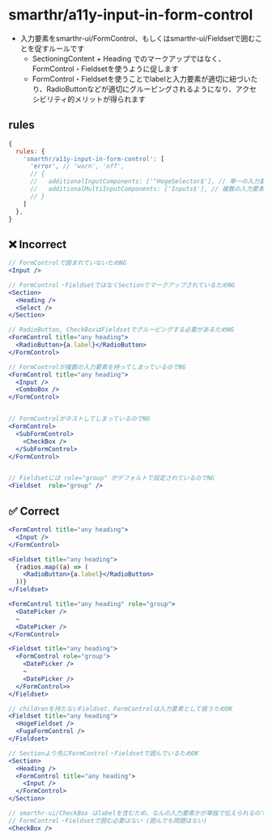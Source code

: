 # smarthr/a11y-input-in-form-control

- 入力要素をsmarthr-ui/FormControl、もしくはsmarthr-ui/Fieldsetで囲むことを促すルールです
  - SectioningContent + Heading でのマークアップではなく、FormControl・Fieldsetを使うように促します
  - FormControl・Fieldsetを使うことでlabelと入力要素が適切に紐づいたり、RadioButtonなどが適切にグルーピングされるようになり、アクセシビリティ的メリットが得られます

## rules

```js
{
  rules: {
    'smarthr/a11y-input-in-form-control': [
      'error', // 'warn', 'off',
      // {
      //   additionalInputComponents: ['^HogeSelector$'], // 単一の入力要素として扱いたいコンポーネント名を正規表現で入力する
      //   additionalMultiInputComponents: ['Inputs$'], // 複数の入力要素として扱いたいコンポーネント名を正規表現で入力する
      // }
    ]
  },
}
```

## ❌ Incorrect

```jsx
// FormControlで囲まれていないためNG
<Input />

// FormControl・FieldsetではなくSectionでマークアップされているためNG
<Section>
  <Heading />
  <Select />
</Section>

// RadioButton, CheckBoxはFieldsetでグルーピングする必要があるためNG
<FormControl title="any heading">
  <RadioButton>{a.label}</RadioButton>
</FormControl>

// FormControlが複数の入力要素を持ってしまっているのでNG
<FormControl title="any heading">
  <Input />
  <ComboBox />
</FormControl>


// FormControlがネストしてしまっているのでNG
<FormControl>
  <SubFormControl>
    <CheckBox />
  </SubFormControl>
</FormControl>


// Fieldsetには role="group" がデフォルトで設定されているのでNG
<Fieldset  role="group" />
```

## ✅ Correct

```jsx
<FormControl title="any heading">
  <Input />
</FormControl>

<Fieldset title="any heading">
  {radios.map((a) => (
    <RadioButton>{a.label}</RadioButton>
  ))}
</Fieldset>

<FormControl title="any heading" role="group">
  <DatePicker />
  ~
  <DatePicker />
</FormControl>

<Fieldset title="any heading">
  <FormControl role="group">
    <DatePicker />
    ~
    <DatePicker />
  </FormControl>>
</Fieldset>

// childrenを持たないFieldset、FormControlは入力要素として扱うためOK
<Fieldset title="any heading">
  <HogeFieldset />
  <FugaFormControl />
</Fieldset>

// Sectionより先にFormControl・Fieldsetで囲んでいるためOK
<Section>
  <Heading />
  <FormControl title="any heading">
    <Input />
  </FormControl>
</Section>

// smarthr-ui/CheckBox はlabelを含むため、なんの入力要素かが単独で伝えられるので
// FormControl・Fieldsetで囲む必要はない (囲んでも問題はない)
<CheckBox />
```
